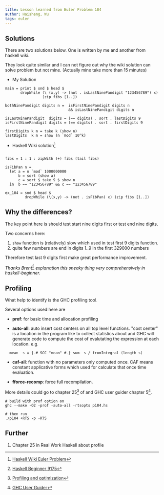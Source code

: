 ```yaml
---
title: Lesson learned from Euler Problem 104
author: Haisheng, Wu
tags: euler
---
```


## Solutions

There are two solutions below. One is written by me and another from haskell wiki.

They look quite similar and I can not figure out why the wiki solution can solve problem but not mine.
(Actually mine take more than 15 minutes)

* My Solution

~~~~~~~{.haskell .numberLines}
main = print $ snd $ head $ 
       dropWhile (\ (x,y) -> (not . isLastNinePandigit "123456789") x)
                 (zip fibs [1..])

bothNinePandigit digits n =  isFirstNinePandigit digits n 
                             && isLastNinePandigit digits n

isLastNinePandigit  digits = (== digits) . sort . lastDigits 9 
isFirstNinePandigit digits = (== digits) . sort . firstDigits 9 

firstDigits k n = take k (show n)
lastDigits  k n = show (n `mod` 10^k)

~~~~~~~

* Haskell Wiki solution[^HaskellWiki]

~~~~~~~{.haskell .numberLines}

fibs = 1 : 1 : zipWith (+) fibs (tail fibs)
 
isFibPan n =
  let a = n `mod` 1000000000
      b = sort (show a)
      c = sort $ take 9 $ show n
  in  b == "123456789" && c == "123456789"
 
ex_104 = snd $ head $ 
         dropWhile (\(x,y) -> (not . isFibPan) x) (zip fibs [1..])

~~~~~~~

## Why the differences?

The key point here is should test start nine digits first or test end nine digits.

Two concerns here:

1. `show` function is (relatively) slow which used in test first 9 digits function.
2. quite few numbers are end in digits 1..9 in the first 329000 numbers

Therefore test last 9 digits first make great performance improvement.

*Thanks Brent[^Brent] explanation this sneaky thing very comprehensively in haskell-beginner.*

## Profiling

What help to identify is the GHC profiling tool.

Several options used here are

- **prof**: for basic time and allocation profiling

- **auto-all**:
  auto insert cost centers on all top level functions.
  "cost center" is a location in the program like to collect statistics about
  and GHC will generate code to compute the cost of evalutating the expression at each location.
  e.g.
 
~~~~~
  mean  s = {-# SCC "mean" #-} sum  s / fromIntegral (length s)
~~~~~

- **caf-all**:
  function with no parameters only computed once. 
  CAF means constant applicative forms which used for calculate that once time evaluation.

- **fforce-recomp**:
  force full recompilation.


More details could go to chapter 25[^chp25] of <Real World Haskell> and GHC user guider chapter 5[^userguider].

~~~~~
# build with prof option on
ghc --make -O2 -prof -auto-all -rtsopts p104.hs

# then run
./p104 +RTS -p -RTS
~~~~~

## Further

1. Chapter 25 in Real Work Haskell about profile

[^HaskellWiki]: [Haskell Wiki Euler Problem](http://www.haskell.org/haskellwiki/Euler_problems/100_to_110)
[^Brent]: [Haskell Beginner 9175](http://comments.gmane.org/gmane.comp.lang.haskell.beginners/9175)
[^chp25]: [Profiling and optimization](http://book.realworldhaskell.org/read/profiling-and-optimization.html)
[^userguider]: [GHC User Guider](http://www.haskell.org/ghc/docs/latest/html/users_guide/profiling.html)
